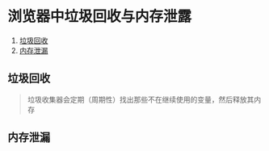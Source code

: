 # 浏览器中垃圾回收与内存泄露

1. [垃圾回收](#垃圾回收)
2. [内存泄漏](#内存泄漏)

## 垃圾回收

> 垃圾收集器会定期（周期性）找出那些不在继续使用的变量，然后释放其内存

## 内存泄漏
